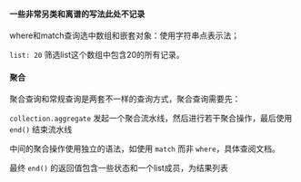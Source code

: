 #### 一些非常另类和离谱的写法此处不记录



where和match查询选中数组和嵌套对象：使用字符串点表示法；

`list: 20` 筛选list这个数组中包含20的所有记录。





#### 聚合

聚合查询和常规查询是两套不一样的查询方式，聚合查询需要先：

`collection.aggregate` 发起一个聚合流水线，然后进行若干聚合操作，最后使用`end()` 结束流水线

中间的聚合操作使用独立的语法，如使用 `match` 而非 `where`，具体查阅文档。

最终 `end()` 的返回值包含一些状态和一个list成员，为结果列表